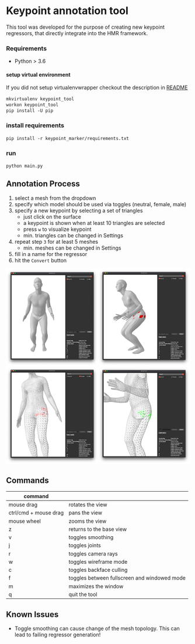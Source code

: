 # Keypoint annotation tool 

This tool was developed for the purpose of creating new keypoint regressors, 
that directly integrate into the HMR framework. 

### Requirements
- Python > 3.6

#### setup virtual environment
If you did not setup virtualenvwrapper checkout the description in [README](../README.md) 
```
mkvirtualenv keypoint_tool
workon keypoint_tool
pip install -U pip
```

### install requirements 
```
pip install -r keypoint_marker/requirements.txt
```

### run
```
python main.py
```

## Annotation Process
1. select a mesh from the dropdown
2. specify which model should be used via toggles (neutral, female, male)
3. specify a new keypoint by selecting a set of triangles  
    - just click on the surface 
    - a keypoint is shown when at least 10 triangles are selected 
    - press `w` to visualize keypoint 
    - min. triangles can be changed in Settings
4. repeat step `3` for at least 5 meshes
    - min. meshes can be changed in Settings
5. fill in a name for the regressor
6. hit the `Convert` button 

![tool](../images/tool.png)


## Commands

|command||
|---|---|
|mouse drag |rotates the view|
|ctrl/cmd + mouse drag |pans the view |
|mouse wheel |zooms the view |
|z |returns to the base view |
|v |toggles smoothing |
|j |toggles joints |
|r |toggles camera rays |
|w |toggles wireframe mode |
|c |toggles backface culling |
|f |toggles between fullscreen and windowed mode |
|m |maximizes the window |
|q |quit the tool |

## Known Issues

- Toggle smoothing can cause change of the mesh topology.
This can lead to failing regressor generation!
